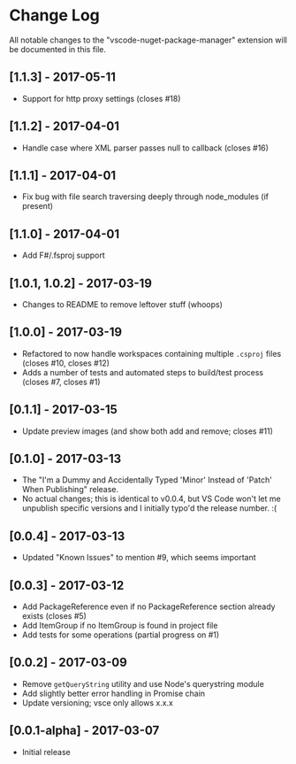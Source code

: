 # Change Log
All notable changes to the "vscode-nuget-package-manager" extension will be documented in this file.

## [1.1.3] - 2017-05-11
- Support for http proxy settings (closes #18)

## [1.1.2] - 2017-04-01
- Handle case where XML parser passes null to callback (closes #16)

## [1.1.1] - 2017-04-01
- Fix bug with file search traversing deeply through node_modules (if present)

## [1.1.0] - 2017-04-01
- Add F#/.fsproj support

## [1.0.1, 1.0.2] - 2017-03-19
- Changes to README to remove leftover stuff (whoops)

## [1.0.0] - 2017-03-19
- Refactored to now handle workspaces containing multiple `.csproj` files 
(closes #10, closes #12)
- Adds a number of tests and automated steps to build/test process (closes #7,
closes #1)

## [0.1.1] - 2017-03-15
- Update preview images (and show both add and remove; closes #11)

## [0.1.0] - 2017-03-13
- The "I'm a Dummy and Accidentally Typed 'Minor' Instead of 'Patch' When Publishing"
release.
- No actual changes; this is identical to v0.0.4, but VS Code won't let me unpublish
specific versions and I initially typo'd the release number. :(

## [0.0.4] - 2017-03-13
- Updated "Known Issues" to mention #9, which seems important

## [0.0.3] - 2017-03-12
- Add PackageReference even if no PackageReference section already exists (closes #5)
- Add ItemGroup if no ItemGroup is found in project file
- Add tests for some operations (partial progress on #1)

## [0.0.2] - 2017-03-09
- Remove `getQueryString` utility and use Node's querystring module
- Add slightly better error handling in Promise chain
- Update versioning; vsce only allows x.x.x

## [0.0.1-alpha] - 2017-03-07
- Initial release

